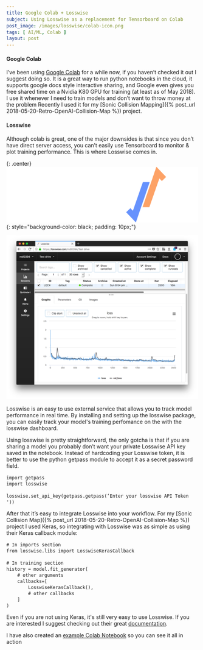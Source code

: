 ```yaml
---
title: Google Colab + Losswise
subject: Using Losswise as a replacement for Tensorboard on Colab
post_image: /images/losswise/colab-icon.png
tags: [ AI/ML, Colab ]
layout: post
---
```


#### Google Colab

I’ve been using [Google Colab](http://colab.research.google.com/) for a while now, 
if you haven’t checked it out I suggest doing so. It is a great way to run python 
notebooks in the cloud, it supports google docs style interactive sharing, and 
Google even gives you free shared time on a Nvidia K80 GPU for training (at least
as of May 2018). I use it whenever I need to train models and don’t want to throw
money at the problem Recently I used it for my [Sonic Collision Mapping]({% post_url 2018-05-20-Retro-OpenAI-Collision-Map %}) 
project.

#### Losswise

Although colab is great, one of the major downsides is that since you don’t have
direct server access, you can’t easily use Tensorboard to monitor & plot training
performance. This is where Losswise comes in. 

{: .center}
![Losswise Logo](/images/losswise/logo.svg){: style="background-color: black; padding: 10px;"}

![Losswise Screenshot](/images/losswise/screenshot.png)

Losswise is an easy to use external service that allows you to track model performance
in real time. By installing and setting up the losswise package, you can easily 
track your model's training perfomance on the with the losswise dashboard.

Using losswise is pretty straightforward, the only gotcha is that if you are sharing 
a model you probably don’t want your private Losswise API key saved in the notebook. 
Instead of hardcoding your Losswise token, it is better to use the python getpass 
module to accept it as a secret password field.

<pre><code>import getpass
import losswise

losswise.set_api_key(getpass.getpass(‘Enter your losswise API Token '))</code></pre>

After that it’s easy to integrate Losswise into your workflow. For my [Sonic Collision Map]({% post_url 2018-05-20-Retro-OpenAI-Collision-Map %})
project I used Keras, so integrating with Losswise was as simple as using their
Keras callback module:

<pre><code># In imports section
from losswise.libs import LosswiseKerasCallback

# In training section
history = model.fit_generator(
    # other arguments    
    callbacks=[
        LosswiseKerasCallback(),
        # other callbacks
    ]
)</code></pre>

Even if you are not using Keras, it's still very easy to use Losswise. If you are
interested I suggest checking out their great [documentation](https://docs.losswise.com/#introduction).

I have also created an [example Colab Notebook](https://colab.research.google.com/drive/1mAZKD2mZ_xOtXLZo_ECoHV4v-wJIeeZJ#scrollTo=KqpRKHZCqevL) 
so you can see it all in action
